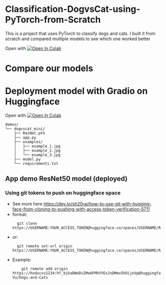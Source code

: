 # Classification-DogvsCat-using-PyTorch-from-Scratch
This is a project that uses PyTorch to classify dogs and cats. I built it from scratch and compared multiple models to see which one worked better

Open with [![Open In Colab](https://colab.research.google.com/assets/colab-badge.svg)](https://colab.research.google.com/drive/1FCGTppY8ZcNOLiJ3ldsPp5qfXXdw3KOy?usp=sharing)

# Compare our models

# Deployment model with Gradio on Huggingface

Open with [![Open In Colab](https://colab.research.google.com/assets/colab-badge.svg)](https://colab.research.google.com/drive/1p4MuCCgUp1WsDdP5jg2Vb8wbPMsJfsqj?usp=sharing)

```
demos/
└── dogvscat_mini/
    ├── ResNet.pth
    ├── app.py
    ├── examples/
    │   ├── example_1.jpg
    │   ├── example_2.jpg
    │   └── example_3.jpg
    ├── model.py
    └── requirements.txt
```
## App demo ResNet50 model (deployed)

### Using git tokens to push on huggingface space
- See more here https://dev.to/sh20raj/how-to-use-git-with-hugging-face-from-cloning-to-pushing-with-access-token-verification-5711
- format: 
    ```
      git clone https://USERNAME:YOUR_ACCESS_TOKEN@huggingface.co/spaces/USERNAME/REPO_NAME.git
    ```
- or:  
    ```
      git remote set-url origin https://USERNAME:YOUR_ACCESS_TOKEN@huggingface.co/spaces/USERNAME/REPO_NAME.git
    ```
- Example: 
    ```
        git remote add origin https://hoducvu1234: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@huggingface.co/spaces/Duc-Vu/Dogs-and-Cats
    ```

  
